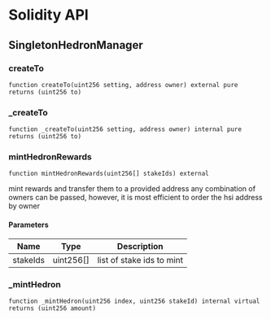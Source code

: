 # Solidity API

## SingletonHedronManager

### createTo

```solidity
function createTo(uint256 setting, address owner) external pure returns (uint256 to)
```

### _createTo

```solidity
function _createTo(uint256 setting, address owner) internal pure returns (uint256 to)
```

### mintHedronRewards

```solidity
function mintHedronRewards(uint256[] stakeIds) external
```

mint rewards and transfer them to a provided address
any combination of owners can be passed, however, it is most efficient to order the hsi address by owner

#### Parameters

| Name | Type | Description |
| ---- | ---- | ----------- |
| stakeIds | uint256[] | list of stake ids to mint |

### _mintHedron

```solidity
function _mintHedron(uint256 index, uint256 stakeId) internal virtual returns (uint256 amount)
```

